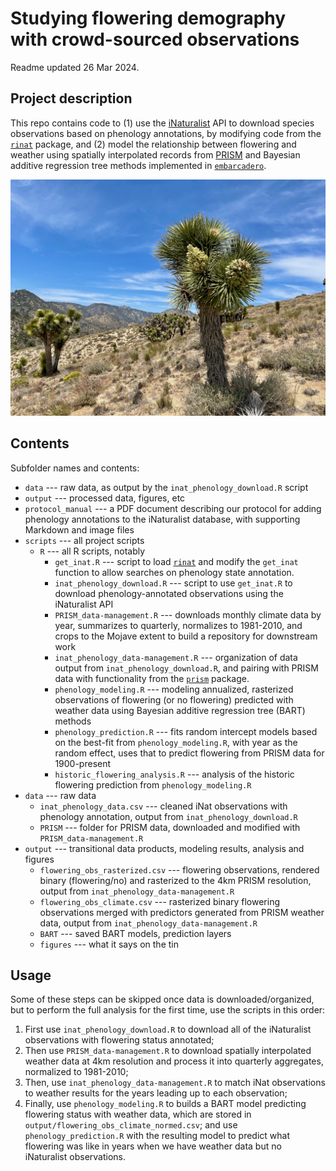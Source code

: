 Studying flowering demography with crowd-sourced observations 
==============================================================

Readme updated 26 Mar 2024. 


Project description
-------------------

This repo contains code to (1) use the [iNaturalist](https://inaturalist.org) API to download species observations based on phenology annotations, by modifying code from the [`rinat`](https://cran.r-project.org/web/packages/rinat/index.html) package, and (2) model the relationship between flowering and weather using spatially interpolated records from [PRISM](https://prism.oregonstate.edu) and Bayesian additive regression tree methods implemented in [`embarcadero`](https://github.com/cjcarlson/embarcadero).


![A Joshua tree with, a conical cluster of white-green flowers on one branch and a cluster of green, golf-ball-sized fruits on another](protocol_manual/Joshua_tree_flowering_fruiting.jpeg "A Joshua tree bearing open flowers and mature fruit, in Walker Pass, California")


Contents
--------

Subfolder names and contents:
 
- `data` --- raw data, as output by the `inat_phenology_download.R` script
- `output` --- processed data, figures, etc
- `protocol_manual` --- a PDF document describing our protocol for adding phenology annotations to the iNaturalist database, with supporting Markdown and image files
- `scripts` --- all project scripts
	- `R` --- all R scripts, notably
		- `get_inat.R` --- script to load [`rinat`](https://cran.r-project.org/web/packages/rinat/index.html) and modify the `get_inat` function to allow searches on phenology state annotation.
		- `inat_phenology_download.R` --- script to use `get_inat.R` to download phenology-annotated observations using the iNaturalist API
		- `PRISM_data-management.R` --- downloads monthly climate data by year, summarizes to quarterly, normalizes to 1981-2010, and crops to the Mojave extent to build a repository for downstream work
		- `inat_phenology_data-management.R` --- organization of data output from `inat_phenology_download.R`, and pairing with PRISM data with functionality from the [`prism`](https://cran.r-project.org/web/packages/prism/index.html) package.
		- `phenology_modeling.R` --- modeling annualized, rasterized observations of flowering (or no flowering) predicted with weather data using Bayesian additive regression tree (BART) methods
		- `phenology_prediction.R` --- fits random intercept models based on the best-fit from `phenology_modeling.R`, with year as the random effect, uses that to predict flowering from PRISM data for 1900-present
		- `historic_flowering_analysis.R` --- analysis of the historic flowering prediction from `phenology_modeling.R`
- `data` --- raw data
	- `inat_phenology_data.csv` --- cleaned iNat observations with phenology annotation, output from `inat_phenology_download.R`
	- `PRISM` --- folder for PRISM data, downloaded and modified with `PRISM_data-management.R`
- `output` --- transitional data products, modeling results, analysis and figures
	- `flowering_obs_rasterized.csv` --- flowering observations, rendered binary (flowering/no) and rasterized to the 4km PRISM resolution, output from `inat_phenology_data-management.R`
	- `flowering_obs_climate.csv` --- rasterized binary flowering observations merged with predictors generated from PRISM weather data, output from `inat_phenology_data-management.R`
	- `BART` --- saved BART models, prediction layers
	- `figures` --- what it says on the tin
	
	
Usage
-----

Some of these steps can be skipped once data is downloaded/organized, but to perform the full analysis for the first time, use the scripts in this order:

1. First use `inat_phenology_download.R` to download all of the iNaturalist observations with flowering status annotated;
2. Then use `PRISM_data-management.R` to download spatially interpolated weather data at 4km resolution and process it into quarterly aggregates, normalized to 1981-2010;
3. Then, use `inat_phenology_data-management.R` to match iNat observations to weather results for the years leading up to each observation;
4. Finally, use `phenology_modeling.R` to builds a BART model predicting flowering status with weather data, which are stored in `output/flowering_obs_climate_normed.csv`; and use `phenology_prediction.R` with the resulting model to predict what flowering was like in years when we have weather data but no iNaturalist observations.

